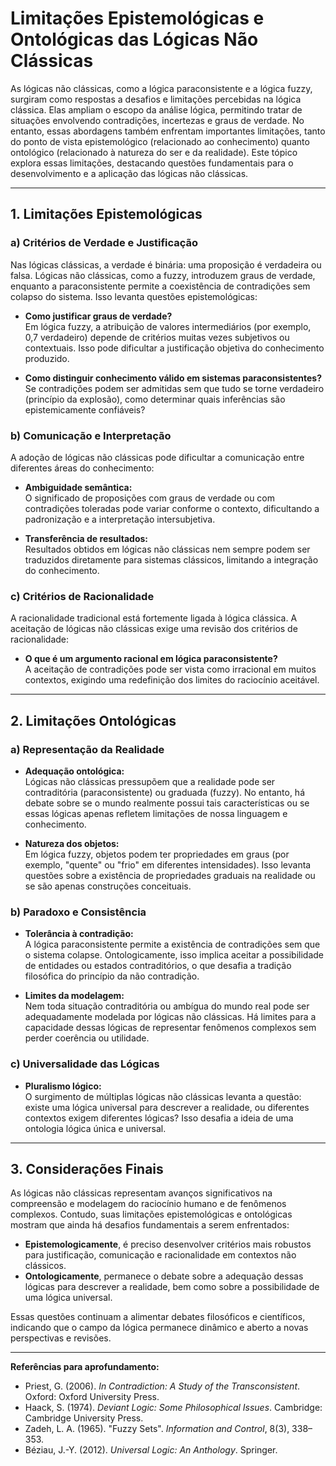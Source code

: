 # Limitações Epistemológicas e Ontológicas das Lógicas Não Clássicas

As lógicas não clássicas, como a lógica paraconsistente e a lógica fuzzy, surgiram como respostas a desafios e limitações percebidas na lógica clássica. Elas ampliam o escopo da análise lógica, permitindo tratar de situações envolvendo contradições, incertezas e graus de verdade. No entanto, essas abordagens também enfrentam importantes limitações, tanto do ponto de vista epistemológico (relacionado ao conhecimento) quanto ontológico (relacionado à natureza do ser e da realidade). Este tópico explora essas limitações, destacando questões fundamentais para o desenvolvimento e a aplicação das lógicas não clássicas.

---

## 1. Limitações Epistemológicas

### a) Critérios de Verdade e Justificação

Nas lógicas clássicas, a verdade é binária: uma proposição é verdadeira ou falsa. Lógicas não clássicas, como a fuzzy, introduzem graus de verdade, enquanto a paraconsistente permite a coexistência de contradições sem colapso do sistema. Isso levanta questões epistemológicas:

- **Como justificar graus de verdade?**  
  Em lógica fuzzy, a atribuição de valores intermediários (por exemplo, 0,7 verdadeiro) depende de critérios muitas vezes subjetivos ou contextuais. Isso pode dificultar a justificação objetiva do conhecimento produzido.

- **Como distinguir conhecimento válido em sistemas paraconsistentes?**  
  Se contradições podem ser admitidas sem que tudo se torne verdadeiro (princípio da explosão), como determinar quais inferências são epistemicamente confiáveis?

### b) Comunicação e Interpretação

A adoção de lógicas não clássicas pode dificultar a comunicação entre diferentes áreas do conhecimento:

- **Ambiguidade semântica:**  
  O significado de proposições com graus de verdade ou com contradições toleradas pode variar conforme o contexto, dificultando a padronização e a interpretação intersubjetiva.

- **Transferência de resultados:**  
  Resultados obtidos em lógicas não clássicas nem sempre podem ser traduzidos diretamente para sistemas clássicos, limitando a integração do conhecimento.

### c) Critérios de Racionalidade

A racionalidade tradicional está fortemente ligada à lógica clássica. A aceitação de lógicas não clássicas exige uma revisão dos critérios de racionalidade:

- **O que é um argumento racional em lógica paraconsistente?**  
  A aceitação de contradições pode ser vista como irracional em muitos contextos, exigindo uma redefinição dos limites do raciocínio aceitável.

---

## 2. Limitações Ontológicas

### a) Representação da Realidade

- **Adequação ontológica:**  
  Lógicas não clássicas pressupõem que a realidade pode ser contraditória (paraconsistente) ou graduada (fuzzy). No entanto, há debate sobre se o mundo realmente possui tais características ou se essas lógicas apenas refletem limitações de nossa linguagem e conhecimento.

- **Natureza dos objetos:**  
  Em lógica fuzzy, objetos podem ter propriedades em graus (por exemplo, "quente" ou "frio" em diferentes intensidades). Isso levanta questões sobre a existência de propriedades graduais na realidade ou se são apenas construções conceituais.

### b) Paradoxo e Consistência

- **Tolerância à contradição:**  
  A lógica paraconsistente permite a existência de contradições sem que o sistema colapse. Ontologicamente, isso implica aceitar a possibilidade de entidades ou estados contraditórios, o que desafia a tradição filosófica do princípio da não contradição.

- **Limites da modelagem:**  
  Nem toda situação contraditória ou ambígua do mundo real pode ser adequadamente modelada por lógicas não clássicas. Há limites para a capacidade dessas lógicas de representar fenômenos complexos sem perder coerência ou utilidade.

### c) Universalidade das Lógicas

- **Pluralismo lógico:**  
  O surgimento de múltiplas lógicas não clássicas levanta a questão: existe uma lógica universal para descrever a realidade, ou diferentes contextos exigem diferentes lógicas? Isso desafia a ideia de uma ontologia lógica única e universal.

---

## 3. Considerações Finais

As lógicas não clássicas representam avanços significativos na compreensão e modelagem do raciocínio humano e de fenômenos complexos. Contudo, suas limitações epistemológicas e ontológicas mostram que ainda há desafios fundamentais a serem enfrentados:

- **Epistemologicamente**, é preciso desenvolver critérios mais robustos para justificação, comunicação e racionalidade em contextos não clássicos.
- **Ontologicamente**, permanece o debate sobre a adequação dessas lógicas para descrever a realidade, bem como sobre a possibilidade de uma lógica universal.

Essas questões continuam a alimentar debates filosóficos e científicos, indicando que o campo da lógica permanece dinâmico e aberto a novas perspectivas e revisões.

---

**Referências para aprofundamento:**

- Priest, G. (2006). *In Contradiction: A Study of the Transconsistent*. Oxford: Oxford University Press.
- Haack, S. (1974). *Deviant Logic: Some Philosophical Issues*. Cambridge: Cambridge University Press.
- Zadeh, L. A. (1965). "Fuzzy Sets". *Information and Control*, 8(3), 338–353.
- Béziau, J.-Y. (2012). *Universal Logic: An Anthology*. Springer.